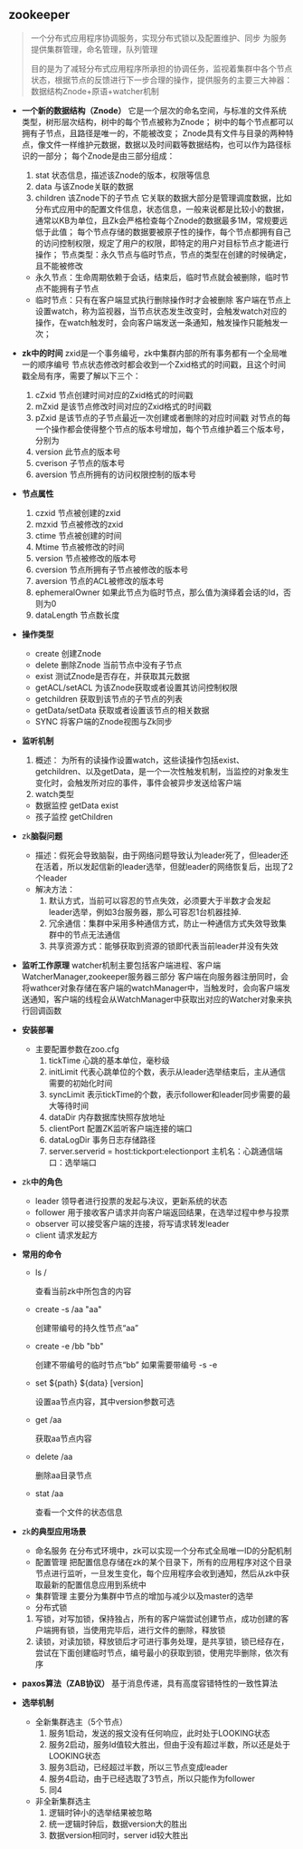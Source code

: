 ## zookeeper
> 一个分布式应用程序协调服务，实现分布式锁以及配置维护、同步
> 为服务提供集群管理，命名管理，队列管理
>
> 目的是为了减轻分布式应用程序所承担的协调任务，监视着集群中各个节点状态，根据节点的反馈进行下一步合理的操作，提供服务的主要三大神器：数据结构Znode+原语+watcher机制

- **一个新的数据结构（Znode）**
  它是一个层次的命名空间，与标准的文件系统类型，树形层次结构，树中的每个节点被称为Znode； 
  树中的每个节点都可以拥有子节点，且路径是唯一的，不能被改变； 
  Znode具有文件与目录的两种特点，像文件一样维护元数据，数据以及时间戳等数据结构，也可以作为路径标识的一部分；  每个Znode是由三部分组成：  
  
    1. stat 状态信息，描述该Znode的版本，权限等信息  
    2. data 与该Znode关联的数据  
    3. children 该Znode下的子节点
  它关联的数据大部分是管理调度数据，比如分布式应用中的配置文件信息，状态信息，一般来说都是比较小的数据，通常以KB为单位，且Zk会严格检查每个Znode的数据最多1M，常规要远低于此值；
  每个节点存储的数据要被原子性的操作，每个节点都拥有自己的访问控制权限，规定了用户的权限，即特定的用户对目标节点才能进行操作；
  节点类型：永久节点与临时节点，节点的类型在创建的时候确定，且不能被修改  
  - 永久节点：生命周期依赖于会话，结束后，临时节点就会被删除，临时节点不能拥有子节点
  - 临时节点：只有在客户端显式执行删除操作时才会被删除
  客户端在节点上设置watch，称为监视器，当节点状态发生改变时，会触发watch对应的操作，在watch触发时，会向客户端发送一条通知，触发操作只能触发一次；
- **zk中的时间**
  zxid是一个事务编号，zk中集群内部的所有事务都有一个全局唯一的顺序编号
  节点状态修改时都会收到一个Zxid格式的时间戳，且这个时间戳全局有序，需要了解以下三个：  
  
  1. cZxid  节点创建时间对应的Zxid格式的时间戳  
  2. mZxid  是该节点修改时间对应的Zxid格式的时间戳  
  3. pZxid  是该节点的子节点最近一次创建或者删除的对应时间戳
  对节点的每一个操作都会使得整个节点的版本号增加，每个节点维护着三个版本号，分别为  
  1. version  此节点的版本号
  2. cverison  子节点的版本号
  3. aversion  节点所拥有的访问权限控制的版本号
- **节点属性**
  
  1. czxid 节点被创建的zxid
  2. mzxid 节点被修改的zxid
  3. ctime 节点被创建的时间
  4. Mtime 节点被修改的时间
  5. version  节点被修改的版本号
  6. cversion 节点所拥有子节点被修改的版本号
  7. aversion  节点的ACL被修改的版本号
  8. ephemeralOwner 如果此节点为临时节点，那么值为演绎着会话的Id，否则为0
  9. dataLength 节点数长度 
- **操作类型**
  
  - create  创建Znode
  - delete  删除Znode  当前节点中没有子节点
  - exist   测试Znode是否存在，并获取其元数据
  - getACL/setACL 为该Znode获取或者设置其访问控制权限
  - getchildren  获取到该节点的子节点的列表
  - getData/setData 获取或者设置该节点的相关数据  
  - SYNC  将客户端的Znode视图与Zk同步  
- **监听机制**
  
  1. 概述： 
  为所有的读操作设置watch，这些读操作包括exist、getchildren、以及getData，是一个一次性触发机制，当监控的对象发生变化时，会触发所对应的事件，事件会被异步发送给客户端
  2. watch类型  
    -  数据监控  getData  exist
    -  孩子监控  getChildren
- zk**脑裂问题**
  - 描述：假死会导致脑裂，由于网络问题导致认为leader死了，但leader还在活着，所以发起信新的leader选举，但就leader的网络恢复后，出现了2个leader  
  - 解决方法：
    1. 默认方式，当前可以容忍的节点失效，必须要大于半数才会发起leader选举，例如3台服务器，那么可容忍1台机器挂掉.
    2. 冗余通信：集群中采用多种通信方式，防止一种通信方式失效导致集群中的节点无法通信
    3. 共享资源方式：能够获取到资源的锁即代表当前leader并没有失效
- **监听工作原理**
  watcher机制主要包括客户端进程、客户端WatcherManager,zookeeper服务器三部分
  客户端在向服务器注册同时，会将wathcer对象存储在客户端的watchManager中，当触发时，会向客户端发送通知，客户端的线程会从WatchManager中获取出对应的Watcher对象来执行回调函数
- **安装部署**
  
  - 主要配置参数在zoo.cfg
    1. tickTime  心跳的基本单位，毫秒级
    2. initLimit   代表心跳单位的个数，表示从leader选举结束后，主从通信需要的初始化时间
    3. syncLimit  表示tickTime的个数，表示follower和leader同步需要的最大等待时间
    4. dataDir  内存数据库快照存放地址
    5. clientPort  配置ZK监听客户端连接的端口
    6. dataLogDir  事务日志存储路径
    7. server.serverid = host:tickport:electionport  主机名：心跳通信端口：选举端口
- zk**中的角色**
  - leader  领导者进行投票的发起与决议，更新系统的状态
  - follower  用于接收客户请求并向客户端返回结果，在选举过程中参与投票
  - observer  可以接受客户端的连接，将写请求转发leader
  - client  请求发起方
- **常用的命令**
  
  - ls  /  
  
    查看当前zk中所包含的内容
  
  - create -s /aa "aa"  
  
    创建带编号的持久性节点“aa”
  
  - create -e /bb "bb" 
  
    创建不带编号的临时节点“bb”  如果需要带编号 -s -e
  
  - set ${path} ${data} [version]
  
    设置aa节点内容，其中version参数可选
  
  - get /aa
  
    获取aa节点内容
  
  - delete /aa
  
    删除aa目录节点
  
  - stat /aa  
  
    查看一个文件的状态信息
- zk**的典型应用场景**
  - 命名服务  在分布式环境中，zk可以实现一个分布式全局唯一ID的分配机制
  - 配置管理  把配置信息存储在zk的某个目录下，所有的应用程序对这个目录节点进行监听，一旦发生变化，每个应用程序会收到通知，然后从zk中获取最新的配置信息应用到系统中
  - 集群管理  主要分为集群中节点的增加与减少以及master的选举
  - 分布式锁  
  1. 写锁，对写加锁，保持独占，所有的客户端尝试创建节点，成功创建的客户端拥有锁，当使用完毕后，进行文件的删除，释放锁
  2. 读锁，对读加锁，释放锁后才可进行事务处理，是共享锁，锁已经存在，尝试在下面创建临时节点，编号最小的获取到锁，使用完毕删除，依次有序
- **paxos算法（ZAB协议）**
  基于消息传递，具有高度容错特性的一致性算法
- **选举机制**
  
  - 全新集群选主（5个节点）
    1. 服务1启动，发送的报文没有任何响应，此时处于LOOKING状态
    2. 服务2启动，服务Id值较大胜出，但由于没有超过半数，所以还是处于LOOKING状态
    3. 服务3启动，已经超过半数，所以三节点变成leader
    4. 服务4启动，由于已经选取了3节点，所以只能作为follower
    5. 同4
  - 非全新集群选主
    1. 逻辑时钟小的选举结果被忽略
    2. 统一逻辑时钟后，数据version大的胜出
    3. 数据version相同时，server id较大胜出